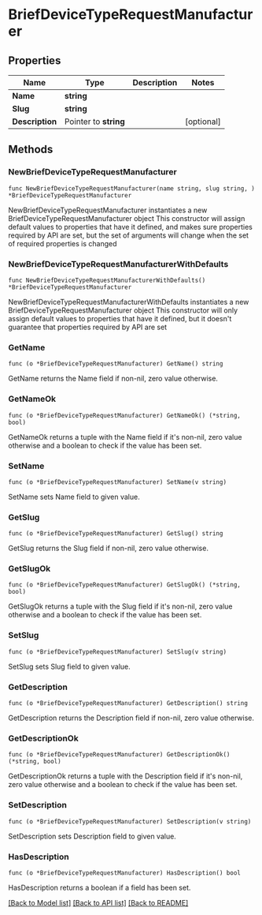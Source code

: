# BriefDeviceTypeRequestManufacturer

## Properties

Name | Type | Description | Notes
------------ | ------------- | ------------- | -------------
**Name** | **string** |  | 
**Slug** | **string** |  | 
**Description** | Pointer to **string** |  | [optional] 

## Methods

### NewBriefDeviceTypeRequestManufacturer

`func NewBriefDeviceTypeRequestManufacturer(name string, slug string, ) *BriefDeviceTypeRequestManufacturer`

NewBriefDeviceTypeRequestManufacturer instantiates a new BriefDeviceTypeRequestManufacturer object
This constructor will assign default values to properties that have it defined,
and makes sure properties required by API are set, but the set of arguments
will change when the set of required properties is changed

### NewBriefDeviceTypeRequestManufacturerWithDefaults

`func NewBriefDeviceTypeRequestManufacturerWithDefaults() *BriefDeviceTypeRequestManufacturer`

NewBriefDeviceTypeRequestManufacturerWithDefaults instantiates a new BriefDeviceTypeRequestManufacturer object
This constructor will only assign default values to properties that have it defined,
but it doesn't guarantee that properties required by API are set

### GetName

`func (o *BriefDeviceTypeRequestManufacturer) GetName() string`

GetName returns the Name field if non-nil, zero value otherwise.

### GetNameOk

`func (o *BriefDeviceTypeRequestManufacturer) GetNameOk() (*string, bool)`

GetNameOk returns a tuple with the Name field if it's non-nil, zero value otherwise
and a boolean to check if the value has been set.

### SetName

`func (o *BriefDeviceTypeRequestManufacturer) SetName(v string)`

SetName sets Name field to given value.


### GetSlug

`func (o *BriefDeviceTypeRequestManufacturer) GetSlug() string`

GetSlug returns the Slug field if non-nil, zero value otherwise.

### GetSlugOk

`func (o *BriefDeviceTypeRequestManufacturer) GetSlugOk() (*string, bool)`

GetSlugOk returns a tuple with the Slug field if it's non-nil, zero value otherwise
and a boolean to check if the value has been set.

### SetSlug

`func (o *BriefDeviceTypeRequestManufacturer) SetSlug(v string)`

SetSlug sets Slug field to given value.


### GetDescription

`func (o *BriefDeviceTypeRequestManufacturer) GetDescription() string`

GetDescription returns the Description field if non-nil, zero value otherwise.

### GetDescriptionOk

`func (o *BriefDeviceTypeRequestManufacturer) GetDescriptionOk() (*string, bool)`

GetDescriptionOk returns a tuple with the Description field if it's non-nil, zero value otherwise
and a boolean to check if the value has been set.

### SetDescription

`func (o *BriefDeviceTypeRequestManufacturer) SetDescription(v string)`

SetDescription sets Description field to given value.

### HasDescription

`func (o *BriefDeviceTypeRequestManufacturer) HasDescription() bool`

HasDescription returns a boolean if a field has been set.


[[Back to Model list]](../README.md#documentation-for-models) [[Back to API list]](../README.md#documentation-for-api-endpoints) [[Back to README]](../README.md)


